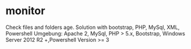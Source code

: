 # monitor
Check files and folders age. Solution with bootstrap, PHP, MySql, XML, Powershell
Umgebung: Apache 2, MySql, PHP > 5.x, Bootstrap, Windows Server 2012 R2 +,Powershell Version >= 3 
